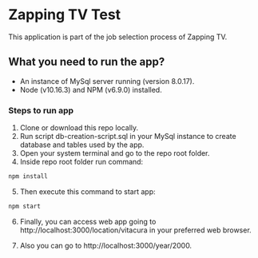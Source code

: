 # Zapping TV Test

This application is part of the job selection process of Zapping TV. 

## What you need to run the app?
* An instance of MySql server running (version 8.0.17).
* Node (v10.16.3) and NPM (v6.9.0) installed.

### Steps to run app
1. Clone or download this repo locally.
2. Run script db-creation-script.sql in your MySql instance to create database and tables used by the app. 
3. Open your system terminal and go to the repo root folder. 
4. Inside repo root folder run command:
```bash
npm install 
```
5. Then execute this command to start app:
```bash
npm start
```
6. Finally, you can access web app going to http://localhost:3000/location/vitacura in your preferred web browser. 

7. Also you can go to http://localhost:3000/year/2000.
